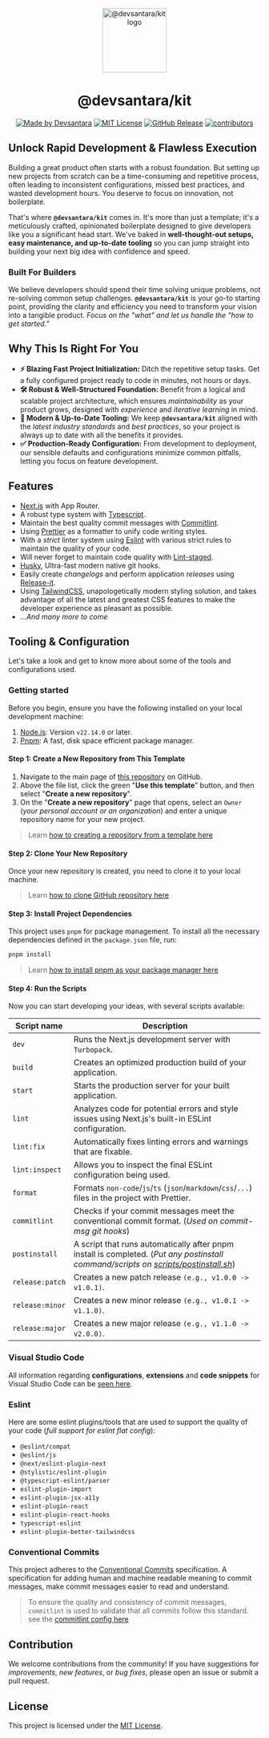 <div align="center">
  <picture>
    <source media="(prefers-color-scheme: dark)" srcset="https://assets.devsantara.com/kit/logo-dark.png">
    <img alt="@devsantara/kit logo" src="https://assets.devsantara.com/kit/logo-light.png" height="128">
  </picture>
  <h1>@devsantara/kit</h1>
  <a href="https://github.com/devsantara"><img alt="Made by Devsantara" src="https://img.shields.io/badge/Made_By-Devsantara-0F172A.svg?style=for-the-badge&labelColor=000000"></a>
  <a href="./LICENSE"><img alt="MIT License" src="https://img.shields.io/github/license/devsantara/kit?style=for-the-badge&labelColor=000000"></a>
  <a href="https://github.com/devsantara/kit/releases"><img alt="GitHub Release" src="https://img.shields.io/github/v/release/devsantara/kit?display_name=release&style=for-the-badge&labelColor=000000"></a>
  <a href="https://github.com/devsantara/kit/graphs/contributors"><img alt="contributors" src="https://img.shields.io/github/contributors/devsantara/kit?style=for-the-badge&labelColor=000000"></a>
</div>

## Unlock Rapid Development & Flawless Execution

Building a great product often starts with a robust foundation. But setting up new projects from scratch can be a time-consuming and repetitive process, often leading to inconsistent configurations, missed best practices, and wasted development hours. You deserve to focus on innovation, not boilerplate.

That's where **`@devsantara/kit`** comes in. It's more than just a template; it's a meticulously crafted, opinionated boilerplate designed to give developers like you a significant head start. We've baked in **well-thought-out setups, easy maintenance, and up-to-date tooling** so you can jump straight into building your next big idea with confidence and speed.

### Built For Builders

We believe developers should spend their time solving unique problems, not re-solving common setup challenges. **`@devsantara/kit`** is your go-to starting point, providing the clarity and efficiency you need to transform your vision into a tangible product. _Focus on the "what" and let us handle the "how to get started."_

## Why This Is Right For You

- **⚡️ Blazing Fast Project Initialization:** Ditch the repetitive setup tasks. Get a fully configured project ready to code in minutes, not hours or days.
- **🛠️ Robust & Well-Structured Foundation:** Benefit from a logical and scalable project architecture, which ensures _maintainability_ as your product grows, designed with _experience_ and _iterative learning_ in mind.
- **🚀 Modern & Up-to-Date Tooling:** We keep **`@devsantara/kit`** aligned with the _latest industry standards_ and _best practices_, so your project is always up to date with all the benefits it provides.
- **✅ Production-Ready Configuration:** From development to deployment, our sensible defaults and configurations minimize common pitfalls, letting you focus on feature development.

## Features

- [Next.js](https://nextjs.org) with App Router.
- A robust type system with [Typescript](https://www.typescriptlang.org).
- Maintain the best quality commit messages with [Commitlint](https://commitlint.js.org).
- Using [Prettier](https://prettier.io) as a formatter to unify code writing styles.
- With a _strict_ linter system using [Eslint](https://eslint.org) with various strict rules to maintain the quality of your code.
- Will never forget to maintain code quality with [Lint-staged](https://github.com/lint-staged/lint-staged).
- [Husky](https://typicode.github.io/husky), Ultra-fast modern native git hooks.
- Easily create _changelogs_ and perform application _releases_ using [Release-it](https://github.com/release-it/release-it).
- Using [TailwindCSS](https://tailwindcss.com), unapologetically modern styling solution, and takes advantage of all the latest and greatest CSS features to make the developer experience as pleasant as possible.
- _...And many more to come_

## Tooling & Configuration

Let's take a look and get to know more about some of the tools and configurations used.

### Getting started

Before you begin, ensure you have the following installed on your local development machine:

1. [Node.js](https://nodejs.org): Version `v22.14.0` or later.
2. [Pnpm](https://pnpm.io/): A fast, disk space efficient package manager.

#### Step 1: Create a New Repository from This Template

1. Navigate to the main page of [this repository](https://github.com/devsantara/kit) on GitHub.
2. Above the file list, click the green "**Use this template**" button, and then select "**Create a new repository**".
3. On the "**Create a new repository**" page that opens, select an `Owner` (_your personal account or an organization_) and enter a unique repository name for your new project.

> Learn [how to creating a repository from a template here](https://docs.github.com/en/repositories/creating-and-managing-repositories/creating-a-repository-from-a-template)

#### Step 2: Clone Your New Repository

Once your new repository is created, you need to clone it to your local machine.

> Learn [how to clone GitHub repository here](https://docs.github.com/en/repositories/creating-and-managing-repositories/cloning-a-repository)

#### Step 3: Install Project Dependencies

This project uses `pnpm` for package management. To install all the necessary dependencies defined in the `package.json` file, run:

```bash
pnpm install
```

> Learn [how to install pnpm as your package manager here](https://pnpm.io/installation)

#### Step 4: Run the Scripts

Now you can start developing your ideas, with several scripts available:

| Script name     | Description                                                                                                                                                     |
| --------------- | --------------------------------------------------------------------------------------------------------------------------------------------------------------- |
| `dev`           | Runs the Next.js development server with `Turbopack`.                                                                                                           |
| `build`         | Creates an optimized production build of your application.                                                                                                      |
| `start`         | Starts the production server for your built application.                                                                                                        |
| `lint`          | Analyzes code for potential errors and style issues using Next.js's built-in ESLint configuration.                                                              |
| `lint:fix`      | Automatically fixes linting errors and warnings that are fixable.                                                                                               |
| `lint:inspect`  | Allows you to inspect the final ESLint configuration being used.                                                                                                |
| `format`        | Formats `non-code`/`js`/`ts` (`json`/`markdown`/`css`/`...`) files in the project with Prettier.                                                                |
| `commitlint`    | Checks if your commit messages meet the conventional commit format. (_Used on commit-msg git hooks_)                                                            |
| `postinstall`   | A script that runs automatically after pnpm install is completed. (_Put any postinstall command/scripts on [scripts/postinstall.sh](./scripts/postinstall.sh)_) |
| `release:patch` | Creates a new patch release `(e.g., v1.0.0 -> v1.0.1)`.                                                                                                         |
| `release:minor` | Creates a new minor release `(e.g., v1.0.1 -> v1.1.0)`.                                                                                                         |
| `release:major` | Creates a new major release `(e.g., v1.1.0 -> v2.0.0)`.                                                                                                         |

### Visual Studio Code

All information regarding **configurations**, **extensions** and **code snippets** for Visual Studio Code can be [seen here](./.vscode/README.md).

### Eslint

Here are some eslint plugins/tools that are used to support the quality of your code (_full support for eslint flat config_):

- `@eslint/compat`
- `@eslint/js`
- `@next/eslint-plugin-next`
- `@stylistic/eslint-plugin`
- `@typescript-eslint/parser`
- `eslint-plugin-import`
- `eslint-plugin-jsx-a11y`
- `eslint-plugin-react`
- `eslint-plugin-react-hooks`
- `typescript-eslint`
- `eslint-plugin-better-tailwindcss`

### Conventional Commits

This project adheres to the [Conventional Commits](https://www.conventionalcommits.org) specification. A specification for adding human and machine readable meaning to commit messages, make commit messages easier to read and understand.

> To ensure the quality and consistency of commit messages, `commitlint` is used to validate that all commits follow this standard. see the [commitlint config here](./commitlint.config.ts)

## Contribution

We welcome contributions from the community! If you have suggestions for _improvements_, _new features_, or _bug fixes_, please open an issue or submit a pull request.

## License

This project is licensed under the [MIT License](./LICENSE).
